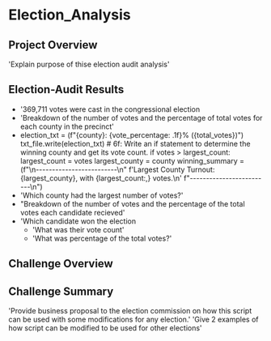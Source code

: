# Election_Analysis

## Project Overview
'Explain purpose of thise election audit analysis'
 
## Election-Audit Results

* '369,711 votes were cast in the congressional election
* 'Breakdown of the number of votes and the percentage of total votes for each county in the precinct'
* election_txt = (f"{county}: {vote_percentage: .1f}% ({total_votes})")
        txt_file.write(election_txt)
                # 6f: Write an if statement to determine the winning county and get its vote count.
        if votes > largest_count:
            largest_count = votes
            largest_county = county
            winning_summary = (f"\n-------------------------\n"
            f'Largest County Turnout: {largest_county}, with {largest_count:,} votes.\n'
            f"-------------------------\n")
* 'Which county had the largest number of votes?'
* "Breakdown of the number of votes and the percentage of the total votes each candidate recieved'
* 'Which candidate won the election 
  * 'What was their vote count'
  * 'What was percentage of the total votes?'
 
## Challenge Overview

## Challenge Summary
'Provide business proposal to the election commission on how this script can be used with some modifications for any election.' 'Give 2 examples of how script can be modified to be used for other elections'

